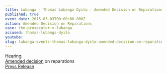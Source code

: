 ```yaml
---
title: Lubanga - Thomas Lubanga Dyilo - Amended Decision on Reparations
published: true
event_date: 2015-03-03T00:00:00.000Z
action: Amended Decision on Reparations
case: the-prosecutor-v-lubanga
accused: thomas-lubanga-dyilo
youtube:
slug: lubanga-events-thomas-lubanga-dyilo-amended-decision-on-reparations
---
```



[Hearing](https://youtu.be/GB6STmp7e40)
<br>[Amended decision](https://www.icc-cpi.int/Pages/record.aspx?docNo=ICC-01/04-01/06-3129) on reparations
<br>[Press Release](https://www.icc-cpi.int/pages/item.aspx?name=PR1092)